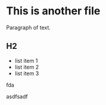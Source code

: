 # This is another file

Paragraph of text.

## H2

- list item 1
- list item 2
- list item 3


fda

asdfsadf
